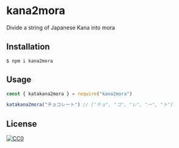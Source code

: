 # kana2mora

Divide a string of Japanese Kana into mora

## Installation

```
$ npm i kana2mora
```

## Usage

```ts
const { katakana2mora } = require("kana2mora")

katakana2mora("チョコレート") // ["チョ", "コ", "レ", "ー", "ト"]
```

## License

[![CC0](https://licensebuttons.net/p/zero/1.0/88x31.png "CC0")](http://creativecommons.org/publicdomain/zero/1.0/)
